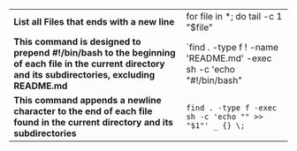 |||
|------------|------------|
|**List all Files that ends with a new line**|for file in *; do tail -c 1 "$file" | grep -q $'\n' && echo "$file"; done|
|**This command is designed to prepend #!/bin/bash to the beginning of each file in the current directory and its subdirectories, excluding README.md**|`find . -type f ! -name 'README.md' -exec sh -c 'echo "#!/bin/bash" | cat - {} > temp && mv temp {}' \;`|
|**This command appends a newline character to the end of each file found in the current directory and its subdirectories**|`find . -type f -exec sh -c 'echo "" >> "$1"' _ {} \;`|

